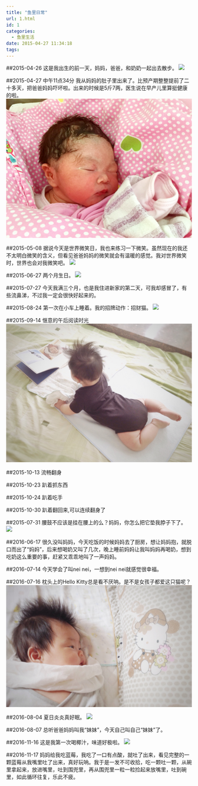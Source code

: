 ```yaml
---
title: "鱼里日常"
url: 1.html
id: 1
categories:
  - 鱼里生活
date: 2015-04-27 11:34:18
tags:
---
```

##2015-04-26
这是我出生的前一天，妈妈，爸爸，和奶奶一起出去散步。
![](../../../images/2017/001.jpg)


##2015-04-27 中午11点34分
我从妈妈的肚子里出来了。比预产期整整提前了二十多天，把爸爸妈妈吓坏啦。出来的时候是5斤7两，医生说在早产儿里算挺健康的啦。
![](../../images/2017/day1.jpg) 

##2015-05-08
据说今天是世界微笑日，我也来练习一下微笑。虽然现在的我还不太明白微笑的含义，但看见爸爸妈妈的微笑就会有温暖的感觉。我对世界微笑时，世界也会对我微笑吧。
![](../../../images/2017/IMG_1227.jpg)

##2015-06-27
两个月生日。
![](../../../images/2017/IMG_1500.jpg)

##2015-07-27
今天我满三个月，也是我住进新家的第二天，可我却感冒了，有些流鼻涕，不过我一定会很快好起来的。

##2015-08-24
第一次在小车上睡着。我的招牌动作：招财猫。
![](../../../images/2017/09/IMG_1718.jpg)

##2015-09-14
惬意的午后阅读时光
![](../../images/2017/IMG_1743.jpg) 

##2015-10-13 流畅翻身 

##2015-10-23 趴着抓东西 

##2015-10-24 趴着吃手 

##2015-10-30 趴着翻回来,可以连续翻身了

##2015-07-31
腰鼓不应该是挂在腰上的么？妈妈，你怎么把它垫我脖子下了。
![](../../../images2017/IMG_1619.jpg)


##2016-06-17
很久没叫妈妈，今天吃饭的时候妈妈去了厨房，想让妈妈抱，就脱口而出了“妈妈”，后来想喝奶又叫了几次，晚上睡前妈妈让我叫妈妈再喝奶，想到吃奶这么重要的事，赶紧又乖乖地叫了一声妈妈。

##2016-07-14 今天学会了叫nei nei，一想到nei nei就感觉很幸福。

##2016-07-16
枕头上的Hello Kitty总是看不厌呐。是不是女孩子都爱这只猫呢？
![](../../images/2017/IMG_1557.jpg) 

##2016-08-04
夏日炎炎真好眠。
![](../../../images/2017/img_2658.jpg)

##2016-08-07
总听爸爸妈妈叫我“妹妹”，今天自己叫自己“妹妹”了。

##2016-11-16
这是我第一次喝椰汁，味道好极啦。
![](../../../images/2017/img_4241.jpg) 

##2016-11-17
妈妈给我吃蓝莓，我吃了一口有点酸，就吐了出来，看见完整的一颗蓝莓从我嘴里吐了出来，真好玩呐。我于是一发不可收拾，吃一颗吐一颗，从碗里拿起来，放进嘴里，吐到围兜里，再从围兜里一粒一粒捡起来放嘴里，吐到碗里，如此循环往复，乐此不疲。